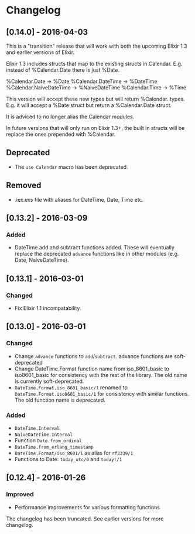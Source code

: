 # Changelog

## [0.14.0] - 2016-04-03

This is a "transition" release that will work with both the upcoming
Elixir 1.3 and earlier versions of Elixir.

Elixir 1.3 includes structs that map to the existing structs in Calendar.
E.g. instead of %Calendar.Date there is just %Date.

%Calendar.Date          -> %Date
%Calendar.DateTime      -> %DateTime
%Calendar.NaiveDateTime -> %NaiveDateTime
%Calendar.Time          -> %Time

This version will accept these new types but will return
%Calendar. types. E.g. it will accept a %Date struct but
return a %Calendar.Date struct.

It is adviced to no longer alias the Calendar modules.

In future versions that will only run on Elixir 1.3+, the built in structs
will be replace the ones prepended with %Calendar.

## Deprecated

- The `use Calendar` macro has been deprecated.

## Removed

- .iex.exs file with aliases for DateTime, Date, Time etc.

## [0.13.2] - 2016-03-09
### Added

- DateTime.add and subtract functions added. These will eventually
  replace the deprecated `advance` functions like in other modules (e.g. Date, NaiveDateTime).

## [0.13.1] - 2016-03-01
### Changed

- Fix Elixir 1.1 incompatability.

## [0.13.0] - 2016-03-01
### Changed

- Change `advance` functions to `add`/`subtract`. advance functions are soft-deprecated
- Change DateTime.Format function name from iso_8601_basic to iso8601_basic
  for consistency with the rest of the library. The old name is currently
  soft-deprecated.
- `DateTime.Format.iso_8601_basic/1` renamed to `DateTime.Format.iso8601_basic/1`
  for consistency with similar functions. The old function name is deprecated.

### Added

- `DateTime.Interval`
- `NaiveDateTime.Interval`
- Function `Date.from_ordinal`
- `DateTime.from_erlang_timestamp`
- `DateTime.Format/iso_8601/1` as alias for `rf3339/1`
- Functions to Date: `today_utc/0` and `today!/1`

## [0.12.4] - 2016-01-26
### Improved

- Performance improvements for various formatting functions

The changelog has been truncated. See earlier versions for more changelog.
